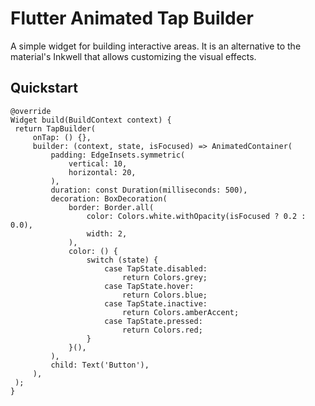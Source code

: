 # Flutter Animated Tap Builder

A simple widget for building interactive areas. It is an alternative to the material's Inkwell that allows customizing the visual effects.

## Quickstart

   ```
   @override
Widget build(BuildContext context) {
    return TapBuilder(
        onTap: () {},
        builder: (context, state, isFocused) => AnimatedContainer(
            padding: EdgeInsets.symmetric(
                vertical: 10,
                horizontal: 20,
            ),
            duration: const Duration(milliseconds: 500),
            decoration: BoxDecoration(
                border: Border.all(
                    color: Colors.white.withOpacity(isFocused ? 0.2 : 0.0),
                    width: 2,
                ),
                color: () {
                    switch (state) {
                        case TapState.disabled:
                            return Colors.grey;
                        case TapState.hover:
                            return Colors.blue;
                        case TapState.inactive:
                            return Colors.amberAccent;
                        case TapState.pressed:
                            return Colors.red;
                    }
                }(),
            ),
            child: Text('Button'),
        ),
    );
}
   ```


